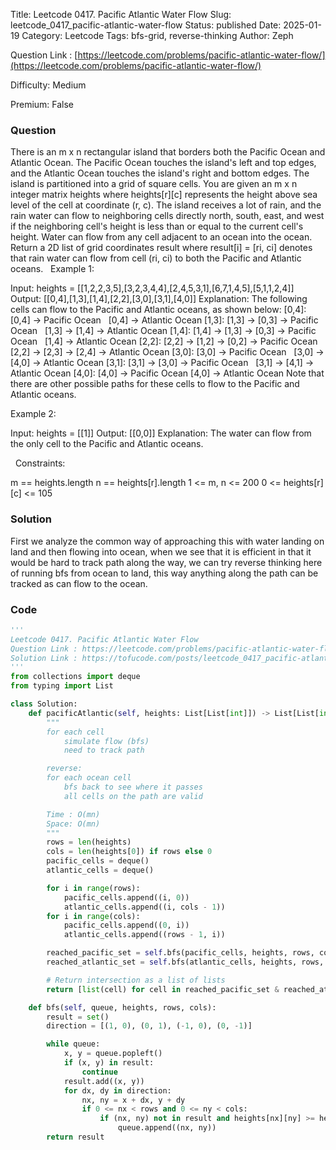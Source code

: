 Title: Leetcode 0417. Pacific Atlantic Water Flow
Slug: leetcode_0417_pacific-atlantic-water-flow
Status: published
Date: 2025-01-19
Category: Leetcode
Tags: bfs-grid, reverse-thinking
Author: Zeph

Question Link : [https://leetcode.com/problems/pacific-atlantic-water-flow/](https://leetcode.com/problems/pacific-atlantic-water-flow/)

Difficulty: Medium

Premium: False

### Question
There is an m x n rectangular island that borders both the Pacific Ocean and Atlantic Ocean. The Pacific Ocean touches the island's left and top edges, and the Atlantic Ocean touches the island's right and bottom edges.
The island is partitioned into a grid of square cells. You are given an m x n integer matrix heights where heights[r][c] represents the height above sea level of the cell at coordinate (r, c).
The island receives a lot of rain, and the rain water can flow to neighboring cells directly north, south, east, and west if the neighboring cell's height is less than or equal to the current cell's height. Water can flow from any cell adjacent to an ocean into the ocean.
Return a 2D list of grid coordinates result where result[i] = [ri, ci] denotes that rain water can flow from cell (ri, ci) to both the Pacific and Atlantic oceans.
 
Example 1:


Input: heights = [[1,2,2,3,5],[3,2,3,4,4],[2,4,5,3,1],[6,7,1,4,5],[5,1,1,2,4]]
Output: [[0,4],[1,3],[1,4],[2,2],[3,0],[3,1],[4,0]]
Explanation: The following cells can flow to the Pacific and Atlantic oceans, as shown below:
[0,4]: [0,4] -> Pacific Ocean 
       [0,4] -> Atlantic Ocean
[1,3]: [1,3] -> [0,3] -> Pacific Ocean 
       [1,3] -> [1,4] -> Atlantic Ocean
[1,4]: [1,4] -> [1,3] -> [0,3] -> Pacific Ocean 
       [1,4] -> Atlantic Ocean
[2,2]: [2,2] -> [1,2] -> [0,2] -> Pacific Ocean 
       [2,2] -> [2,3] -> [2,4] -> Atlantic Ocean
[3,0]: [3,0] -> Pacific Ocean 
       [3,0] -> [4,0] -> Atlantic Ocean
[3,1]: [3,1] -> [3,0] -> Pacific Ocean 
       [3,1] -> [4,1] -> Atlantic Ocean
[4,0]: [4,0] -> Pacific Ocean 
       [4,0] -> Atlantic Ocean
Note that there are other possible paths for these cells to flow to the Pacific and Atlantic oceans.

Example 2:

Input: heights = [[1]]
Output: [[0,0]]
Explanation: The water can flow from the only cell to the Pacific and Atlantic oceans.

 
Constraints:

m == heights.length
n == heights[r].length
1 <= m, n <= 200
0 <= heights[r][c] <= 105

### Solution

First we analyze the common way of approaching this with water landing on land and then flowing into ocean, when we see that it is efficient in that it would be hard to track path along the way, we can try reverse thinking here of running bfs from ocean to land, this way anything along the path can be tracked as can flow to the ocean.

### Code
```python
'''
Leetcode 0417. Pacific Atlantic Water Flow
Question Link : https://leetcode.com/problems/pacific-atlantic-water-flow/
Solution Link : https://tofucode.com/posts/leetcode_0417_pacific-atlantic-water-flow.html
'''
from collections import deque
from typing import List

class Solution:
    def pacificAtlantic(self, heights: List[List[int]]) -> List[List[int]]:
        """
        for each cell
            simulate flow (bfs)
            need to track path

        reverse:
        for each ocean cell
            bfs back to see where it passes
            all cells on the path are valid

        Time : O(mn)
        Space: O(mn)
        """
        rows = len(heights)
        cols = len(heights[0]) if rows else 0
        pacific_cells = deque()
        atlantic_cells = deque()

        for i in range(rows):
            pacific_cells.append((i, 0))
            atlantic_cells.append((i, cols - 1))
        for i in range(cols):
            pacific_cells.append((0, i))
            atlantic_cells.append((rows - 1, i))

        reached_pacific_set = self.bfs(pacific_cells, heights, rows, cols)
        reached_atlantic_set = self.bfs(atlantic_cells, heights, rows, cols)

        # Return intersection as a list of lists
        return [list(cell) for cell in reached_pacific_set & reached_atlantic_set]

    def bfs(self, queue, heights, rows, cols):
        result = set()
        direction = [(1, 0), (0, 1), (-1, 0), (0, -1)]

        while queue:
            x, y = queue.popleft()
            if (x, y) in result:
                continue
            result.add((x, y))
            for dx, dy in direction:
                nx, ny = x + dx, y + dy
                if 0 <= nx < rows and 0 <= ny < cols:
                    if (nx, ny) not in result and heights[nx][ny] >= heights[x][y]:
                        queue.append((nx, ny))
        return result

```

